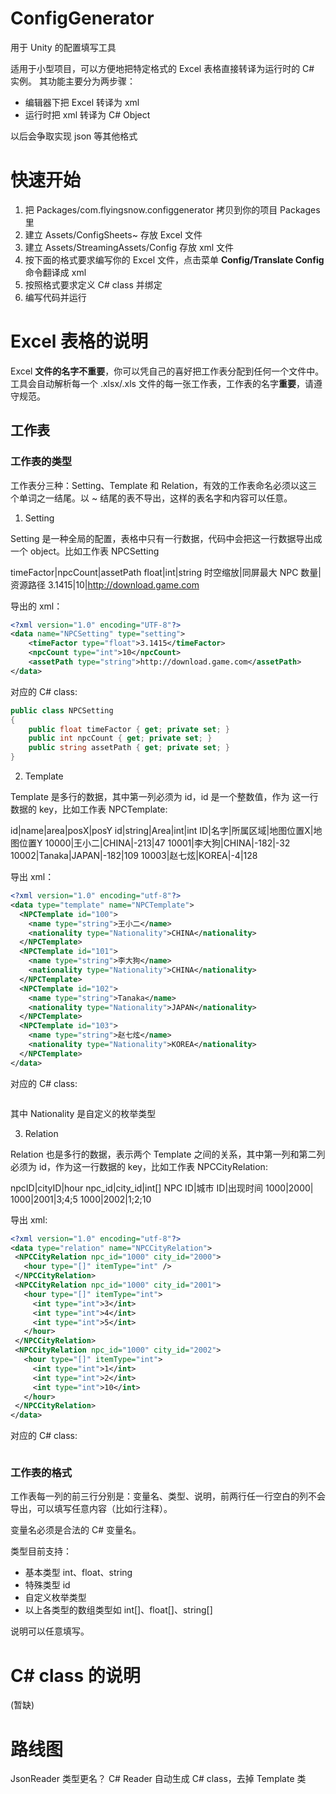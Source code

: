# ConfigGenerator
用于 Unity 的配置填写工具

适用于小型项目，可以方便地把特定格式的 Excel 表格直接转译为运行时的 C# 实例。
其功能主要分为两步骤：
 * 编辑器下把 Excel 转译为 xml
 * 运行时把 xml 转译为 C# Object

以后会争取实现 json 等其他格式

# 快速开始
 1. 把 Packages/com.flyingsnow.configgenerator 拷贝到你的项目 Packages 里
 2. 建立 Assets/ConfigSheets~ 存放 Excel 文件
 3. 建立 Assets/StreamingAssets/Config 存放 xml 文件
 4. 按下面的格式要求编写你的 Excel 文件，点击菜单 **Config/Translate Config** 命令翻译成 xml
 5. 按照格式要求定义 C# class 并绑定
 6. 编写代码并运行

# Excel 表格的说明

Excel **文件的名字不重要**，你可以凭自己的喜好把工作表分配到任何一个文件中。工具会自动解析每一个 .xlsx/.xls 文件的每一张工作表，工作表的名字**重要**，请遵守规范。

## 工作表

### 工作表的类型

工作表分三种：Setting、Template 和 Relation，有效的工作表命名必须以这三个单词之一结尾。以 ~ 结尾的表不导出，这样的表名字和内容可以任意。

1. Setting

Setting 是一种全局的配置，表格中只有一行数据，代码中会把这一行数据导出成一个 object。比如工作表 NPCSetting
	
timeFactor|npcCount|assetPath
float|int|string
时空缩放|同屏最大 NPC 数量|资源路径
3.1415|10|http://download.game.com

导出的 xml：
```xml
<?xml version="1.0" encoding="UTF-8"?>
<data name="NPCSetting" type="setting">
	<timeFactor type="float">3.1415</timeFactor>
	<npcCount type="int">10</npcCount>
	<assetPath type="string">http://download.game.com</assetPath>
</data>
```

对应的 C# class:

```C#
public class NPCSetting
{
    public float timeFactor { get; private set; }
    public int npcCount { get; private set; }
    public string assetPath { get; private set; }
}
```

2. Template

Template 是多行的数据，其中第一列必须为 id，id 是一个整数值，作为 这一行数据的 key，比如工作表 NPCTemplate:

id|name|area|posX|posY
id|string|Area|int|int
ID|名字|所属区域|地图位置X|地图位置Y
10000|王小二|CHINA|-213|47
10001|李大狗|CHINA|-182|-32
10002|Tanaka|JAPAN|-182|109
10003|赵七炫|KOREA|-4|128

导出 xml：

```xml
<?xml version="1.0" encoding="utf-8"?>
<data type="template" name="NPCTemplate">
  <NPCTemplate id="100">
    <name type="string">王小二</name>
    <nationality type="Nationality">CHINA</nationality>
  </NPCTemplate>
  <NPCTemplate id="101">
    <name type="string">李大狗</name>
    <nationality type="Nationality">CHINA</nationality>
  </NPCTemplate>
  <NPCTemplate id="102">
    <name type="string">Tanaka</name>
    <nationality type="Nationality">JAPAN</nationality>
  </NPCTemplate>
  <NPCTemplate id="103">
    <name type="string">赵七炫</name>
    <nationality type="Nationality">KOREA</nationality>
  </NPCTemplate>
</data>
```

对应的 C# class:

```C#

```

其中 Nationality 是自定义的枚举类型

3. Relation

Relation 也是多行的数据，表示两个 Template 之间的关系，其中第一列和第二列必须为 id，作为这一行数据的 key，比如工作表 NPCCityRelation:

npcID|cityID|hour
npc_id|city_id|int[]
NPC ID|城市 ID|出现时间
1000|2000|
1000|2001|3;4;5
1000|2002|1;2;10

导出 xml:

 ```xml
 <?xml version="1.0" encoding="utf-8"?>
<data type="relation" name="NPCCityRelation">
  <NPCCityRelation npc_id="1000" city_id="2000">
    <hour type="[]" itemType="int" />
  </NPCCityRelation>
  <NPCCityRelation npc_id="1000" city_id="2001">
    <hour type="[]" itemType="int">
      <int type="int">3</int>
      <int type="int">4</int>
      <int type="int">5</int>
    </hour>
  </NPCCityRelation>
  <NPCCityRelation npc_id="1000" city_id="2002">
    <hour type="[]" itemType="int">
      <int type="int">1</int>
      <int type="int">2</int>
      <int type="int">10</int>
    </hour>
  </NPCCityRelation>
</data>
 ```

对应的 C# class:
```C#
```

### 工作表的格式

工作表每一列的前三行分别是：变量名、类型、说明，前两行任一行空白的列不会导出，可以填写任意内容（比如行注释）。

变量名必须是合法的 C# 变量名。

类型目前支持：

 * 基本类型 int、float、string
 * 特殊类型 id
 * 自定义枚举类型
 * 以上各类型的数组类型如 int[]、float[]、string[]

说明可以任意填写。


# C# class 的说明
(暂缺)


# 路线图
JsonReader
类型更名？
C# Reader
自动生成 C# class，去掉 Template 类





